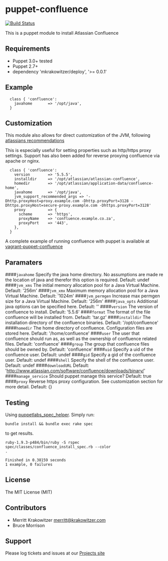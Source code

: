 puppet-confluence
=================
[![Build
Status](https://travis-ci.org/mkrakowitzer/puppet-confluence.svg)](https://travis-ci.org/mkrakowitzer/puppet-confluence)

This is a puppet module to install Atlassian Confluence

Requirements
------------
* Puppet 3.0+ tested 
* Puppet 2.7+
* dependency 'mkrakowitzer/deploy', '>= 0.0.1'

Example
-------
```puppet
  class { 'confluence':
    javahome       => '/opt/java',
  }
```

Customization
-------------
This module also allows for direct customization of the JVM, following [atlassians recommendations](https://confluence.atlassian.com/display/JIRA/Setting+Properties+and+Options+on+Startup)

This is especially useful for setting properties such as http/https proxy settings.
Support has also been added for reverse proxying confluence via apache or nginx.

```puppet
  class { 'confluence':
    version        => '5.5.5',
    installdir     => '/opt/atlassian/atlassian-confluence',
    homedir        => '/opt/atlassian/application-data/confluence-home',
    javahome       => '/opt/java',
    jvm_support_recommended_args => '-Dhttp.proxyHost=proxy.example.com -Dhttp.proxyPort=3128 -Dhttps.proxyHost=secure-proxy.example.com -Dhttps.proxyPort=3128'
    proxy          => {
      scheme       => 'https',
      proxyName    => 'confluence.example.co.za',
      proxyPort    => '443',
    },
  }
```

A complete example of running confluence with puppet is available at [vagrant-puppet-confluence](http://github.com/mkrakowitzer/vagrant-puppet-confluence)

Paramaters
----------
####`javahome`
Specify the java home directory. No assumptions are made re the location of java and therefor this option is required. Default: undef
####`jvm_xms`
The initial memory allocation pool for a Java Virtual Machine. Default: '256m'
####`jvm_xmx`
Maximum memory allocation pool for a Java Virtual Machine. Default: '1024m'
####`jvm_permgen`
Increase max permgen size for a Java Virtual Machine. Default: '256m'
####`java_opts`
Additional java options can be specified here. Default: ''
####`version`
The version of confluence to install. Default: '5.5.6'
####`format`
The format of the file confluence will be installed from. Default: 'tar.gz'
####`installdir`
The installation directory of the confluence binaries. Default: '/opt/confluence'
####`homedir`
The home directory of confluence. Configuration files are stored here. Default: '/home/confluence'
####`user`
The user that confluence should run as, as well as the ownership of confluence related files. Default: 'confluence'
####`group`
The group that confluence files should be owned by. Default: 'confluence'
####`uid`
Specify a uid of the confluence user. Default: undef
####`gid`
Specify a gid of the confluence user. Default: undef
####`shell`
Specify the shell of the confluence user. Default: undef
####`downloadURL`
Default: 'http://www.atlassian.com/software/confluence/downloads/binary/'
####`manage_service`
Should puppet manage this service? Default: true
####`proxy`
Reverse https proxy configuration. See customization section for more detail. Default: {}

Testing
-------
Using [puppetlabs_spec_helper](https://github.com/puppetlabs/puppetlabs_spec_helper). Simply run:

```
bundle install && bundle exec rake spec
```

to get results.

```
ruby-1.9.3-p484/bin/ruby -S rspec spec/classes/confluence_install_spec.rb --color
.

Finished in 0.38159 seconds
1 example, 0 failures
```
License
-------
The MIT License (MIT)

Contributors
------------
* Merritt Krakowitzer merritt@krakowitzer.com
* Bruce Morrison

Support
-------

Please log tickets and issues at our [Projects site](http://github.com/mkrakowitzer/puppet-confluence)
